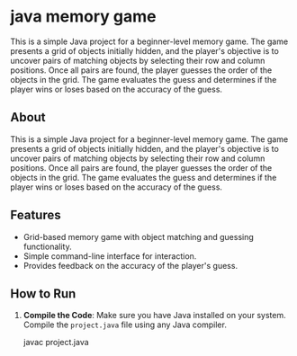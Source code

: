 # java memory game

This is a simple Java project for a beginner-level memory game. The game presents a grid of objects initially hidden, and the player's objective is to uncover pairs of matching objects by selecting their row and column positions. Once all pairs are found, the player guesses the order of the objects in the grid. The game evaluates the guess and determines if the player wins or loses based on the accuracy of the guess.

## About

This is a simple Java project for a beginner-level memory game. The game presents a grid of objects initially hidden, and the player's objective is to uncover pairs of matching objects by selecting their row and column positions. Once all pairs are found, the player guesses the order of the objects in the grid. The game evaluates the guess and determines if the player wins or loses based on the accuracy of the guess.

## Features

- Grid-based memory game with object matching and guessing functionality.
- Simple command-line interface for interaction.
- Provides feedback on the accuracy of the player's guess.

## How to Run

1. **Compile the Code**: Make sure you have Java installed on your system. Compile the `project.java` file using any Java compiler.

   javac project.java


